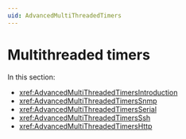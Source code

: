```yaml
---
uid: AdvancedMultiThreadedTimers
---
```


# Multithreaded timers

In this section:

- <xref:AdvancedMultiThreadedTimersIntroduction>
- <xref:AdvancedMultiThreadedTimersSnmp>
- <xref:AdvancedMultiThreadedTimersSerial>
- <xref:AdvancedMultiThreadedTimersSsh>
- <xref:AdvancedMultiThreadedTimersHttp>
